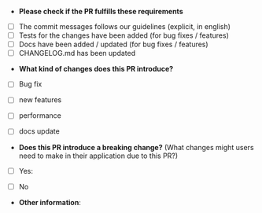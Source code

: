 * **Please check if the PR fulfills these requirements**
- [ ] The commit messages follows our guidelines (explicit, in english)
- [ ] Tests for the changes have been added (for bug fixes / features)
- [ ] Docs have been added / updated (for bug fixes / features)
- [ ] CHANGELOG.md has been updated

* **What kind of changes does this PR introduce?** 
- [ ] Bug fix
- [ ] new features
- [ ] performance 
- [ ] docs update



* **Does this PR introduce a breaking change?** (What changes might users need to make in their application due to this PR?)
- [ ] Yes:
- [ ] No


* **Other information**:

